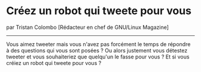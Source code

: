 # Créez un robot qui tweete pour vous
par Tristan Colombo [Rédacteur en chef de GNU/Linux Magazine]

---

Vous aimez tweeter mais vous n'avez pas forcément le temps de répondre à des questions qui vous sont posées ? Ou alors justement vous détestez tweeter et vous souhaiteriez que quelqu'un le fasse pour vous ? Et si vous créiez un robot qui tweete pour vous ?
